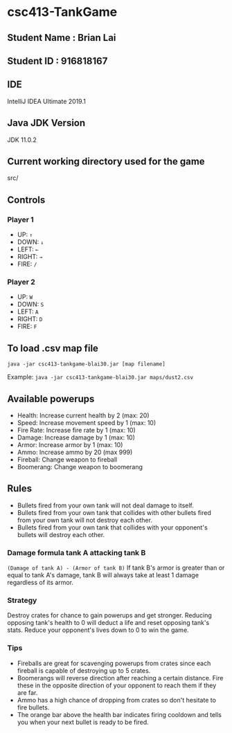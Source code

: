 # csc413-TankGame

## Student Name : Brian Lai
## Student ID : 916818167

## IDE
IntelliJ IDEA Ultimate 2019.1

## Java JDK Version
JDK 11.0.2

## Current working directory used for the game
src/

## Controls
### Player 1
* UP:     `↑`
* DOWN:   `↓`
* LEFT:   `←`
* RIGHT:  `→`
* FIRE:   `/`

### Player 2
* UP:     `W`
* DOWN:   `S`
* LEFT:   `A`
* RIGHT:  `D`
* FIRE:   `F`

## To load .csv map file
`java -jar csc413-tankgame-blai30.jar [map filename]`

Example: `java -jar csc413-tankgame-blai30.jar maps/dust2.csv`

## Available powerups
* Health: Increase current health by 2 (max: 20)
* Speed: Increase movement speed by 1 (max: 10)
* Fire Rate: Increase fire rate by 1 (max: 10)
* Damage: Increase damage by 1 (max: 10)
* Armor: Increase armor by 1 (max: 10)
* Ammo: Increase ammo by 20 (max 999)
* Fireball: Change weapon to fireball
* Boomerang: Change weapon to boomerang

## Rules
* Bullets fired from your own tank will not deal damage to itself.
* Bullets fired from your own tank that collides with other bullets fired from your own tank will not destroy each other.
* Bullets fired from your own tank that collides with your opponent's bullets will destroy each other.

### Damage formula tank A attacking tank B
`(Damage of tank A) - (Armor of tank B)`
If tank B's armor is greater than or equal to tank A's damage, tank B will always take at least 1 damage regardless of its armor.

### Strategy
Destroy crates for chance to gain powerups and get stronger. Reducing opposing tank's health to 0 will deduct a life and reset opposing tank's stats. Reduce your opponent's lives down to 0 to win the game.

### Tips
* Fireballs are great for scavenging powerups from crates since each fireball is capable of destroying up to 5 crates.
* Boomerangs will reverse direction after reaching a certain distance. Fire these in the opposite direction of your opponent to reach them if they are far.
* Ammo has a high chance of dropping from crates so don't hesitate to fire bullets.
* The orange bar above the health bar indicates firing cooldown and tells you when your next bullet is ready to be fired.
